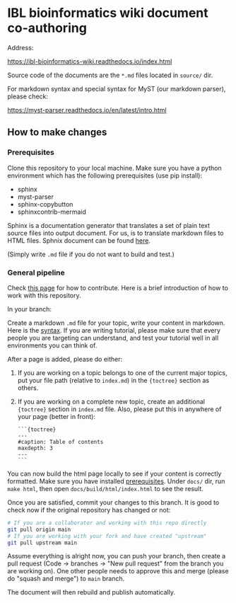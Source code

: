 # IBL bioinformatics wiki document co-authoring

Address:

https://ibl-bioinformatics-wiki.readthedocs.io/index.html

Source code of the documents are the `*.md` files located in `source/` dir.

For markdown syntax and special syntax for MyST (our markdown parser), please check:

https://myst-parser.readthedocs.io/en/latest/intro.html

## How to make changes

### Prerequisites

Clone this repository to your local machine. Make sure you have a python environment which has the following prerequisites (use pip install):

- sphinx
- myst-parser
- sphinx-copybutton
- sphinxcontrib-mermaid

Sphinx is a documentation generator that translates a set of plain text source files into output document. For us, is to translate markdown files to HTML files. Sphnix document can be found [here](https://www.sphinx-doc.org/en/master/usage/quickstart.html).

(Simply write `.md` file if you do not want to build and test.)

### General pipeline

Check [this page](https://www.freecodecamp.org/news/a-simple-git-guide-and-cheat-sheet-for-open-source-contributors/) for how to contribute. Here is a brief introduction of how to work with this repository.

In your branch:

Create a markdown `.md` file for your topic, write your content in markdown. Here is the [syntax](https://myst-parser.readthedocs.io/en/latest/intro.html). If you are writing tutorial, please make sure that every people you are targeting can understand, and test your tutorial well in all environments you can think of.

After a page is added, please do either:

1. If you are working on a topic belongs to one of the current major topics, put your file path (relative to `index.md`) in the `{toctree}` section as others.
2. If you are working on a complete new topic, create an additional `{toctree}` section in `index.md` file. Also, please put this in anywhere of your page (better in front):

   ````
   ```{toctree}
   ---
   #caption: Table of contents
   maxdepth: 3
   ---
   ```
   ````

You can now build the html page locally to see if your content is correctly formatted. Make sure you have installed [prerequisites](#prerequisites). Under `docs/` dir, run `make html`, then open `docs/build/html/index.html` to see the result.

Once you are satisfied, commit your changes to this branch. It is good to check now if the original repository has changed or not:

```sh
# If you are a collaborator and working with this repo directly
git pull origin main
# If you are working with your fork and have created "upstream"
git pull upstream main
```

Assume everything is alright now, you can push your branch, then create a pull request (Code -> branches -> "New pull request" from the branch you are working on). One other people needs to approve this and merge (please do "squash and merge") to `main` branch.

The document will then rebuild and publish automatically.

